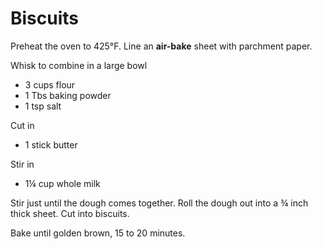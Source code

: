 # Biscuits
Preheat the oven to 425°F. Line an **air-bake** sheet with parchment paper.

Whisk to combine in a large bowl
* 3 cups flour
* 1 Tbs baking powder
* 1 tsp salt

Cut in
* 1 stick butter

Stir in
* 1&frac14; cup whole milk

Stir just until the dough comes together. Roll the dough out into a &frac34; inch thick
sheet. Cut into biscuits.

Bake until golden brown, 15 to 20 minutes.
